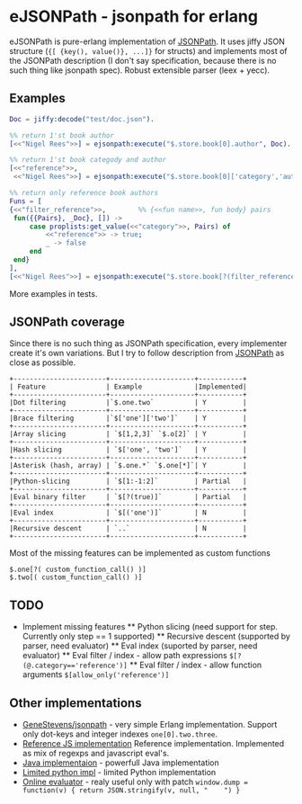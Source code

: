 eJSONPath - jsonpath for erlang
===============================

eJSONPath is pure-erlang implementation of [JSONPath](http://goessner.net/articles/JsonPath/).
It uses jiffy JSON structure (`{[ {key(), value()}, ...]}` for structs) and implements most of the
JSONPath description (I don't say specification, because there is no such thing like jsonpath spec).
Robust extensible parser (leex + yecc).

Examples
--------

```erlang
Doc = jiffy:decode("test/doc.json").

%% return 1'st book author
[<<"Nigel Rees">>] = ejsonpath:execute("$.store.book[0].author", Doc).

%% return 1'st book categody and author
[<<"reference">>,
 <<"Nigel Rees">>] = ejsonpath:execute("$.store.book[0]['category','author']", Doc).

%% return only reference book authors
Funs = [
{<<"filter_reference">>,        %% {<<fun name>>, fun body} pairs
 fun({{Pairs}, _Doc}, []) ->
     case proplists:get_value(<<"category">>, Pairs) of
         <<"reference">> -> true;
         _ -> false
     end
 end}
],
[<<"Nigel Rees">>] = ejsonpath:execute("$.store.book[?(filter_reference())].author", Doc, Funs).
```
More examples in tests.

JSONPath coverage
-----------------

Since there is no such thing as JSONPath specification, every implementer create
it's own variations. But I try to follow description from [JSONPath](http://goessner.net/articles/JsonPath/)
as close as possible.

```
+-----------------------+---------------------+-----------+
| Feature               | Example             |Implemented|
+-----------------------+---------------------+-----------+
|Dot filtering          |`$.one.two`          | Y         |
+-----------------------+---------------------+-----------+
|Brace filtering        |`$['one']['two']`    | Y         |
+-----------------------+---------------------+-----------+
|Array slicing          | `$[1,2,3]` `$.o[2]` | Y         |
+-----------------------+---------------------+-----------+
|Hash slicing           | `$['one', 'two']`   | Y         |
+-----------------------+---------------------+-----------+
|Asterisk (hash, array) | `$.one.*` `$.one[*]`| Y         |
+-----------------------+---------------------+-----------+
|Python-slicing         | `$[1:-1:2]`         | Partial   |
+-----------------------+---------------------+-----------+
|Eval binary filter     | `$[?(true)]`        | Partial   |
+-----------------------+---------------------+-----------+
|Eval index             | `$[('one')]`        | N         |
+-----------------------+---------------------+-----------+
|Recursive descent      | `..`                | N         |
+-----------------------+---------------------+-----------+
```

Most of the missing features can be implemented as custom functions

```
$.one[?( custom_function_call() )]
$.two[( custom_function_call() )]
````

TODO
----

* Implement missing features
** Python slicing (need support for step. Currently only step == 1 supported)
** Recursive descent (supported by parser, need evaluator)
** Eval index (suported by parser, need evaluator)
** Eval filter / index - allow path expressions `$[?(@.category=='reference')]`
** Eval filter / index - allow function arguments `$[allow_only('reference')]`

Other implementations
---------------------

* [GeneStevens/jsonpath](https://github.com/GeneStevens/jsonpath) - very simple Erlang implementation.
  Support only dot-keys and integer indexes `one[0].two.three`.
* [Reference JS implementation](https://code.google.com/p/jsonpath/source/browse/trunk/src/js/jsonpath.js)
  Reference implementation. Implemented as mix of regexps and javascript eval's.
* [Java implementaion](https://code.google.com/p/json-path/) - powerfull Java implementation
* [Limited python impl](https://github.com/kennknowles/python-jsonpath-rw) - limited Python implementation
* [Online evaluator](http://ashphy.com/JSONPathOnlineEvaluator/) - realy useful only with patch
`window.dump = function(v) { return JSON.stringify(v, null, "    ") }`